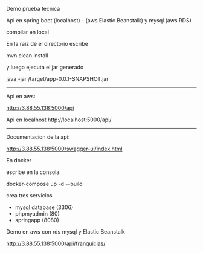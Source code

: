 Demo prueba tecnica

Api en spring boot (localhost) -  (aws Elastic Beanstalk) y mysql (aws RDS)

compilar en local

En la raiz de el directorio escribe

mvn clean install

y luego ejecuta el jar generado

java -jar /target/app-0.0.1-SNAPSHOT.jar

-----------------------
Api en aws: 

http://3.88.55.138:5000/api

Api en localhost
http://localhost:5000/api/

----------------------
Documentacion de la api: 

http://3.88.55.138:5000/swagger-ui/index.html

En docker

escribe en la consola:

docker-compose up -d --build

crea tres servicios

- mysql database (3306)
- phpmyadmin (80)
- springapp (8080)


Demo en aws con rds mysql y Elastic Beanstalk

http://3.88.55.138:5000/api/franquicias/